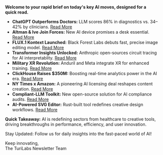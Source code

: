 **Welcome to your rapid brief on today's key AI moves, designed for a quick read.**

- **ChatGPT Outperforms Doctors:** LLM scores 86% in diagnostics vs. 34–42% by clinicians. [Read More](https://arxiv.org/abs/2412.10849)  
- **Altman & Ive Join Forces:** New AI device promises a desk essential. [Read More](https://www.newyorker.com/culture/infinite-scroll/sam-altman-and-jony-ive-will-force-ai-into-your-life)  
- **FLUX.1 Kontext Launched:** Black Forest Labs debuts fast, precise image editing model. [Read More](https://bfl.ai/models/flux-kontext)  
- **Transformer Insights Unlocked:** Anthropic open-sources circuit tracing for AI interpretablity. [Read More](https://www.anthropic.com/research/open-source-circuit-tracing)  
- **Military XR Revolution:** Anduril and Meta integrate XR for enhanced training. [Read More](https://www.anduril.com/article/anduril-and-meta-team-up-to-transform-xr-for-the-american-military/)  
- **ClickHouse Raises $350M:** Boosting real-time analytics power in the AI era. [Read More](https://clickhouse.com/blog/clickhouse-raises-350-million-series-c-to-power-analytics-for-ai-era)  
- **NY Times x Amazon:** A pioneering AI licensing deal reshapes content creation. [Read More](https://www.nytimes.com/2025/05/29/business/media/new-york-times-amazon-ai-licensing.html)  
- **Compliant-LLM Toolkit:** New open-source solution for AI compliance audits. [Read More](https://github.com/fiddlecube/compliant-llm)  
- **AI-Powered SVG Editor:** Rust-built tool redefines creative design workflows. [Read More](https://svg.new)

**Quick Takeaway:** AI is redefining sectors from healthcare to creative tools, driving breakthroughs in performance, efficiency, and user innovation.

Stay Updated: Follow us for daily insights into the fast-paced world of AI!  

Keep innovating,  
The TuriLabs Newsletter Team